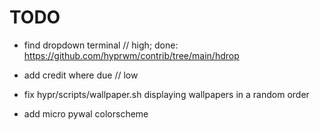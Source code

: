 # TODO

- find dropdown terminal // high; done: https://github.com/hyprwm/contrib/tree/main/hdrop
- add credit where due // low

- fix hypr/scripts/wallpaper.sh displaying wallpapers in a random order
- add micro pywal colorscheme
